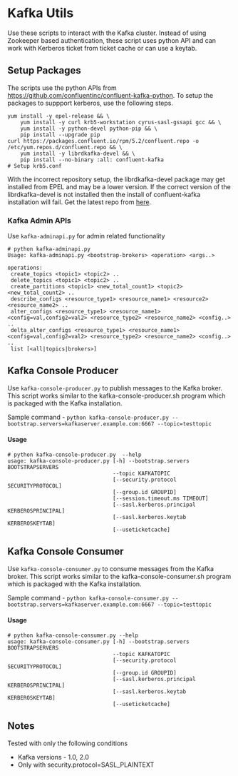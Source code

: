 # Kafka Utils
Use these scripts to interact with the Kafka cluster. Instead of using Zookeeper based authentication, these script uses python API and can work with Kerberos ticket from ticket cache or can use a keytab.

## Setup Packages
The scripts use the python APIs from https://github.com/confluentinc/confluent-kafka-python. To setup the packages to suppport kerberos, use the following steps.

```
yum install -y epel-release && \
	yum install -y curl krb5-workstation cyrus-sasl-gssapi gcc && \
	yum install -y python-devel python-pip && \
	pip install --upgrade pip
curl https://packages.confluent.io/rpm/5.2/confluent.repo -o /etc/yum.repos.d/confluent.repo && \
	yum install -y librdkafka-devel && \
	pip install --no-binary :all: confluent-kafka
# Setup krb5.conf
```

With the incorrect repository setup, the librdkafka-devel package may get installed from EPEL and may be a lower version. If the correct version of the librdkafka-devel is not installed then the install of confluent-kafka installation will fail. Get the latest repo from [here](https://docs.confluent.io/current/installation/installing_cp/rhel-centos.html#systemd-rhel-centos-install).

### Kafka Admin APIs
Use `kafka-adminapi.py` for admin related functionality

```
# python kafka-adminapi.py
Usage: kafka-adminapi.py <bootstrap-brokers> <operation> <args..>

operations:
 create_topics <topic1> <topic2> ..
 delete_topics <topic1> <topic2> ..
 create_partitions <topic1> <new_total_count1> <topic2> <new_total_count2> ..
 describe_configs <resource_type1> <resource_name1> <resource2> <resource_name2> ..
 alter_configs <resource_type1> <resource_name1> <config=val,config2=val2> <resource_type2> <resource_name2> <config..> ..
 delta_alter_configs <resource_type1> <resource_name1> <config=val,config2=val2> <resource_type2> <resource_name2> <config..> ..
 list [<all|topics|brokers>]
 ```

## Kafka Console Producer
Use `kafka-console-producer.py` to publish messages to the Kafka broker. This script works similar to the kafka-console-producer.sh program which is packaged with the Kafka installation. 

Sample command - `python kafka-console-producer.py --bootstrap.servers=kafkaserver.example.com:6667 --topic=testtopic`

#### Usage
```
# python kafka-console-producer.py  --help
usage: kafka-console-producer.py [-h] --bootstrap.servers BOOTSTRAPSERVERS
                                 --topic KAFKATOPIC
                                 [--security.protocol SECURITYPROTOCOL]
                                 [--group.id GROUPID]
                                 [--session.timeout.ms TIMEOUT]
                                 [--sasl.kerberos.principal KERBEROSPRINCIPAL]
                                 [--sasl.kerberos.keytab KERBEROSKEYTAB]
                                 [--useticketcache]
```

## Kafka Console Consumer
Use `kafka-console-consumer.py` to consume messages from the Kafka broker. This script works similar to the kafka-console-consumer.sh program which is packaged with the Kafka installation.

Sample command - `python kafka-console-consumer.py --bootstrap.servers=kafkaserver.example.com:6667 --topic=testtopic`

#### Usage
```
# python kafka-console-consumer.py --help
usage: kafka-console-consumer.py [-h] --bootstrap.servers BOOTSTRAPSERVERS
                                 --topic KAFKATOPIC
                                 [--security.protocol SECURITYPROTOCOL]
                                 [--group.id GROUPID]
                                 [--sasl.kerberos.principal KERBEROSPRINCIPAL]
                                 [--sasl.kerberos.keytab KERBEROSKEYTAB]
                                 [--useticketcache]
```

## Notes
Tested with only the following conditions  
  - Kafka versions - 1.0, 2.0
  - Only with security.protocol=SASL_PLAINTEXT
